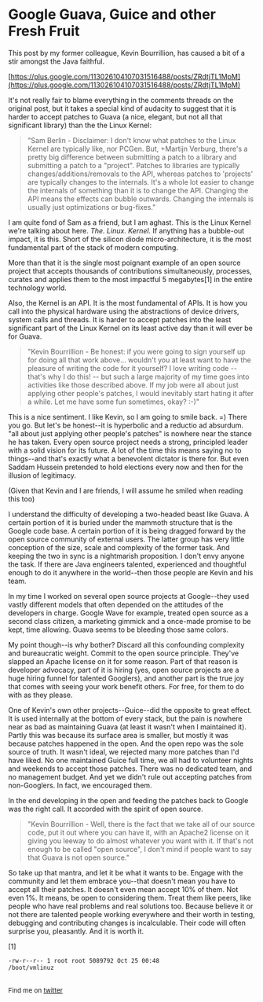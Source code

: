 
# Google Guava, Guice and other Fresh Fruit

This post by my former colleague, Kevin Bourrillion, has caused a bit of a stir amongst the Java faithful. 

[https://plus.google.com/113026104107031516488/posts/ZRdtjTL1MpM](https://plus.google.com/113026104107031516488/posts/ZRdtjTL1MpM)

It's not really fair to blame everything in the comments threads on the original post, but it takes a special kind of audacity to suggest that it is harder to accept patches to Guava (a nice, elegant, but not all that significant library) than the the Linux Kernel:

<blockquote>
"Sam Berlin - Disclaimer: I don't know what patches to the Linux Kernel are typically like, nor PCGen. But, +Martijn Verburg, there's a pretty big difference between submitting a patch to a library and submitting a patch to a "project". Patches to libraries are typically changes/additions/removals to the API, whereas patches to 'projects' are typically changes to the internals. It's a whole lot easier to change the internals of something than it is to change the API. Changing the API means the effects can bubble outwards. Changing the internals is usually just optimizations or bug-fixes."
</blockquote>

I am quite fond of Sam as a friend, but I am aghast. This is the Linux Kernel we're talking about here. _The. Linux. Kernel._ If anything has a bubble-out impact, it is this. Short of the silicon diode micro-architecture, it is the most fundamental part of the stack of modern computing.

More than that it is the single most poignant example of an open source project that accepts thousands of contributions simultaneously, processes, curates and applies them to the most impactful 5 megabytes[1] in the entire technology world.

Also, the Kernel is an API. It is the most fundamental of APIs. It is how you call into the physical hardware using the abstractions of device drivers, system calls and threads. It is harder to accept patches into the least significant part of the Linux Kernel on its least active day than it will ever be for Guava.

<blockquote>
"Kevin Bourrillion - Be honest: if you were going to sign yourself up for doing all that work above... wouldn't you at least want to have the pleasure of writing the code for it yourself? I love writing code -- that's why I do this! -- but such a large majority of my time goes into activities like those described above. If my job were all about just applying other people's patches, I would inevitably start hating it after a while. Let me have some fun sometimes, okay? :-)"
</blockquote>

This is a nice sentiment. I like Kevin, so I am going to smile back. =) There you go. But let's be honest--it is hyperbolic and a reductio ad absurdum. "all about just applying other people's patches" is nowhere near the stance he has taken. Every open source project needs a strong, principled leader with a solid vision for its future. A lot of the time this means saying no to things--and that's exactly what a benevolent dictator is there for. But even Saddam Hussein pretended to hold elections every now and then for the illusion of legitimacy.

(Given that Kevin and I are friends, I will assume he smiled when reading this too)

I understand the difficulty of developing a two-headed beast like Guava. A certain portion of it is buried under the mammoth structure that is the Google code base. A certain portion of it is being dragged forward by the open source community of external users. The latter group has very little conception of the size, scale and complexity of the former task. And keeping the two in sync is a nightmarish proposition. I don't envy anyone the task. If there are Java engineers talented, experienced and thoughtful enough to do it anywhere in the world--then those people are Kevin and his team. 

In my time I worked on several open source projects at Google--they used vastly different models that often depended on the attitudes of the developers in charge. Google Wave for example, treated open source as a second class citizen, a marketing gimmick and a once-made promise to be kept, time allowing. Guava seems to be bleeding those same colors.

My point though--is why bother? Discard all this confounding complexity and bureaucratic weight. Commit to the open source principle. They've slapped an Apache license on it for some reason. Part of that reason is developer advocacy, part of it is hiring (yes, open source projects are a huge hiring funnel for talented Googlers), and another part is the true joy that comes with seeing your work benefit others. For free, for them to do with as they please. 

One of Kevin's own other projects--Guice--did the opposite to great effect. It is used internally at the bottom of every stack, but the pain is nowhere near as bad as maintaining Guava (at least it wasn't when I maintained it). Partly this was because its surface area is smaller, but mostly it was because patches happened in the open. And the open repo was the sole source of truth. It wasn't ideal, we rejected many more patches than I'd have liked. No one maintained Guice full time, we all had to volunteer nights and weekends to accept those patches. There was no dedicated team, and no management budget. And yet we didn't rule out accepting patches from non-Googlers. In fact, we encouraged them.

In the end developing in the open and feeding the patches back to Google was the right call. It accorded with the spirit of open source.

<blockquote>
"Kevin Bourrillion - Well, there is the fact that we take all of our source code, put it out where you can have it, with an Apache2 license on it giving you leeway to do almost whatever you want with it. If that's not enough to be called "open source", I don't mind if people want to say that Guava is not open source."
</blockquote>

So take up that mantra, and let it be what it wants to be. Engage with the community and let them embrace you--that doesn't mean you have to accept all their patches. It doesn't even mean accept 10% of them. Not even 1%. It means, be open to considering them. Treat them like peers, like people who have real problems and real solutions too. Because believe it or not there are talented people working everywhere and their worth in testing, debugging and contributing changes is incalculable. Their code will often surprise you, pleasantly. And it is worth it.


[1] <pre><code>-rw-r--r-- 1 root root 5089792 Oct 25 00:48 /boot/vmlinuz</code></pre>

<br>

<div style="font-size: small;">Find me on <a href="http://twitter.com/dhanji">twitter</a></div>